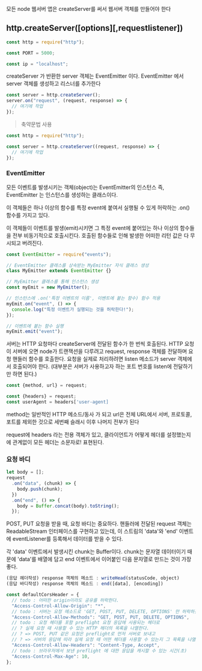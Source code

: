 모든 node 웹서버 앱은 createServer를 써서 웹서버 객체를 만들어야 한다

## http.createServer([options][,requestlistener])

```js
const http = require("http");

const PORT = 5000;

const ip = "localhost";
```

createServer 가 반환한 server 객체는 EventEmitter 이다.
EventEmitter 에서 server 객체를 생성하고 리스너를 추가한다

```js
const server = http.createServer();
server.on("request", (request, response) => {
  // 여기에 작업
});
```

> 축약문법 사용

```js
const http = require("http");

const server = http.createServer((request, response) => {
  // 여기에 작업
});
```

### EventEmitter

모든 이벤트를 발생시키는 객체(object)는 EventEmitter의 인스턴스
즉, EventEmitter 는 인스턴스를 생성하는 클래스이다.

이 객체들은 하나 이상의 함수를 특정 event에 붙여서 실행될 수 있게 허락하는 .on() 함수를 가지고 있다.

이 객체들이 이벤트를 발생(emit)시키면 그 특정 event에 붙어있는 하나 이상의 함수들을 전부 비동기적으로 호출시킨다.
호출된 함수들로 인해 발생한 어떠한 리턴 값은 다 무시되고 버려진다.

```js
const EventEmitter = require("events");

// EventEmitter 클래스를 상속받는 MyEmitter 자식 클래스 생성
class MyEmitter extends EventEmitter {}

// MyEmitter 클래스를 통해 인스턴스 생성
const myEmit = new MyEmitter();

// 인스턴스에 .on('특정 이벤트의 이름', 이벤트에 붙는 함수) 함수 적용
myEmit.on("event", () => {
  console.log("특정 이벤트가 실행되는 것을 허락한다!");
});

// 이벤트에 붙는 함수 실행
myEmit.emit("event");
```

서버는 HTTP 요청마다 createServer에 전달된 함수가 한 번씩 호출된다.
HTTP 요청이 서버에 오면 node가 트랜잭션을 다루려고 request, response 객체를 전달하며 요청 핸들러 함수를 호출한다.
요청을 실제로 처리하려면 listen 메소드가 server 객체에서 호출되어야 한다.
(대부분은 서버가 사용하고자 하는 포트 번호를 listen에 전달하기만 하면 된다.)

```js
const {method, url} = request;

const {headers} = request;
const userAgent = headers['user-agent]
```

method는 일반적인 HTTP 메소드/동사 가 되고
url은 전체 URL에서 서버, 프로토콜,포트를 제외한 것으로 세번째 슬래시 이후 나머지 전부가 된다

request에 headers 라는 전용 객체가 있고,
클라이언트가 어떻게 헤더를 설정했는지에 관계없이 모든 헤더는 소문자로! 표현된다.

### 요청 바디

```js
let body = [];
request
  .on("data", (chunk) => {
    body.push(chunk);
  })
  .on("end", () => {
    body = Buffer.concat(body).toString();
  });
```

POST, PUT 요청을 받을 때, 요청 바디는 중요하다.
핸들러에 전달된 request 객체는 ReadableStream 인터페이스를 구현하고 있는데,
이 스트림의 'data'와 'end' 이벤트에 eventListener를 등록해서 데이터를 받을 수 있다.

각 'data' 이벤트에서 발생시킨 chunk는 Buffer이다.
chunk는 문자열 데이터이기 때문에 'data'를 배열에 담고
end 이벤트에서 이어붙인 다음 문자열로 만드는 것이 가장 좋다.

```js
(응답 헤더작성) response 객체의 메소드 : writeHead(statusCode, object)
(응답 바디작성) response 객체의 메소드 : end([data], [encoding])
```

```js
const defaultCorsHeader = {
  // todo : 어떠한 origin이라도 공유를 허락한다.
  "Access-Control-Allow-Origin": "*",
  // todo : 서버는 요청 메소드로 'GET, POST, PUT, DELETE, OPTIONS' 만 허락하겠다.
  "Access-Control-Allow-Methods": "GET, POST, PUT, DELETE, OPTIONS",
  // todo : 요청 헤더를 포함 preflight 요청 응답에 사용되는 헤더로
  // ? 실제 요청 때 사용할 수 있는 HTTP 헤더의 목록을 나열한다.
  // ? => POST, PUT 같은 요청은 preflight로 먼저 서버로 보내고
  // ? => 서버의 응답에 따라 실제 요청 때 어떤 헤더를 사용할 수 있는지 그 목록을 나열해서 보내준다
  "Access-Control-Allow-Headers": "Content-Type, Accept",
  // todo : 브라우저에서 보낸 preflight 에 대한 응답을 캐시할 수 있는 시간(초)
  "Access-Control-Max-Age": 10,
};
```
